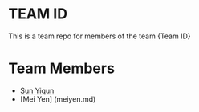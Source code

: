 # TEAM ID
This is a team repo for members of the team {Team ID}

# Team Members
* [Sun Yiqun](yiqunSun.md)  
* [Mei Yen] (meiyen.md)